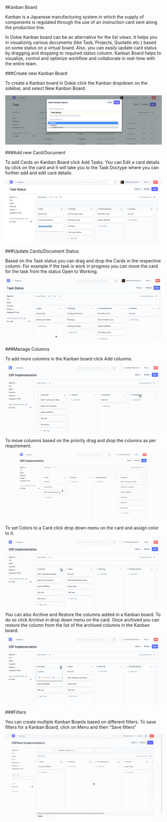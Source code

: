<!-- add-breadcrumbs -->
#Kanban Board

Kanban is a Japanese manufacturing system in which the supply of components is regulated through the use of an instruction card sent along the production line.

In Dokie Kanban board can be an alternative for the list views. It helps you in visualizing various documents (like Task, Projects, Quotatio etc.) based on some status on a virtual board. Also, you can easily update card status by dragging and dropping to required status column. Kanban Board helps to visualize, control and optimize workflow and collaborate in real-time with the entire team.

###Create new Kanban Board

To  create a Kanban board in Dokie click the Kanban dropdown on the sidebar, and select New Kanban Board.

<img class="screenshot" alt="Add New Kanban Board" src="./assets/kanban-board-1.png">

###Add new Card/Document

To add Cards on Kanban Board click Add Tasks. You can Edit a card details by click on the card and it will take you to the Task Doctype where you can further add and edit card details.

<img class="screenshot" alt="Add card in Kanban Board" src="./assets/kanban-board-2.png">

###Update Cards/Document Status

Based on the Task status you can drag and drop the Cards in the respective column. For example if the task is work in progress you can move the card for the task from the status Open to Working.

<img class="screenshot" alt="Move Cards on Kanban Board" src="./assets/kanban-board-3.gif">

###Manage Columns

To add more columns in the Kanban board click Add columns.

<img class="screenshot" alt="Add New column in Kanban Board" src="./assets/kanban-board-4.gif">

To move columns based on the priority drag and drop the columns as per requirement.

<img class="screenshot" alt="Move columns in Kanban Board" src="./assets/kanban-board-5.gif">

To set Colors to a Card click drop down menu on the card and assign color to it.

<img class="screenshot" alt="Add color to cards in Kanban Board" src="./assets/kanban-board-6.gif">

You can also Archive and Restore the columns added in a Kanban board. To do so click Archive in drop down menu on the card. Once archived you can restore the column from the list of the archived columns in the Kanban board.

<img class="screenshot" alt="Archive and Restore in Kanban Board" src="./assets/kanban-board-7.gif">

###Filters

You can create multiple Kanban Boards based on different filters. To save filters for a Kanban Board, click on Menu and then "Save filters"

<img class="screenshot" alt="Save filters in Kanban Board" src="./assets/kanban-board-8.gif">
